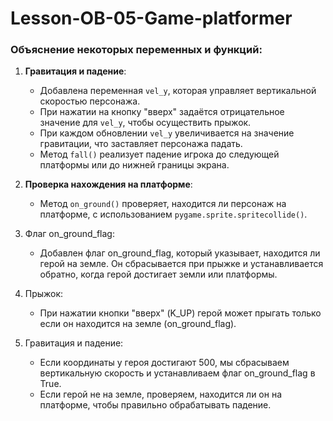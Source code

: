 # Lesson-OB-05-Game-platformer

### Объяснение некоторых переменных и функций:
1. **Гравитация и падение**:
   - Добавлена переменная `vel_y`, которая управляет вертикальной скоростью персонажа.
   - При нажатии на кнопку "вверх" задаётся отрицательное значение для `vel_y`, чтобы осуществить прыжок.
   - При каждом обновлении `vel_y` увеличивается на значение гравитации, что заставляет персонажа падать.
   - Метод `fall()` реализует падение игрока до следующей платформы или до нижней границы экрана.

2. **Проверка нахождения на платформе**:
   - Метод `on_ground()` проверяет, находится ли персонаж на платформе, с использованием `pygame.sprite.spritecollide()`.

3. Флаг on_ground_flag:
   - Добавлен флаг on_ground_flag, который указывает, находится ли герой на земле. Он сбрасывается при прыжке и устанавливается обратно, когда герой достигает земли или платформы.

4. Прыжок:
   - При нажатии кнопки "вверх" (K_UP) герой может прыгать только если он находится на земле (on_ground_flag).

5. Гравитация и падение:
   - Если координаты y героя достигают 500, мы сбрасываем вертикальную скорость и устанавливаем флаг on_ground_flag в True.
   - Если герой не на земле, проверяем, находится ли он на платформе, чтобы правильно обрабатывать падение.
